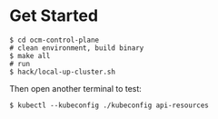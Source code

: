 # Get Started

```
$ cd ocm-control-plane
# clean environment, build binary
$ make all
# run 
$ hack/local-up-cluster.sh  
```

Then open another terminal to test:
```
$ kubectl --kubeconfig ./kubeconfig api-resources
```
